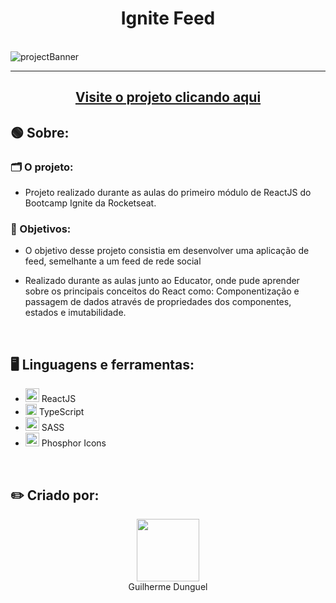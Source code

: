 <h1 align='center'>Ignite Feed</h1>

<br>
<img src="https://i.imgur.com/3V8LyN2.jpg" alt='projectBanner'>
<hr>
<h2 align='center'><a href="https://ignite-feed-mocha.vercel.app">Visite o projeto clicando aqui</a></h2>
<h2>🟢 Sobre:</h2>
  <h3>🗂️ O projeto:</h3>
    <ul>
      <li><p>Projeto realizado durante as aulas do primeiro módulo de ReactJS do Bootcamp Ignite da Rocketseat.</p></li>
    </ul>
  <h3>📌 Objetivos:</h3>
  <ul>
    <li><p>O objetivo desse projeto consistia em desenvolver uma aplicação de feed, semelhante a um feed de rede social</p></li>
    <li><p>Realizado durante as aulas junto ao Educator, onde pude aprender sobre os principais conceitos do React como: Componentização e passagem de dados através de propriedades dos componentes, estados e imutabilidade.</p></li>
  </ul>
  <br>
<h2>🖥️ Linguagens e ferramentas:</h2>
<ul>
   <li><img src="https://upload.wikimedia.org/wikipedia/commons/thumb/a/a7/React-icon.svg/2300px-React-icon.svg.png" width=22px> ReactJS</li>
  <li><img src="https://upload.wikimedia.org/wikipedia/commons/thumb/4/4c/Typescript_logo_2020.svg/1200px-Typescript_logo_2020.svg.png" width=18px> TypeScript</li>
  <li><img src="https://upload.wikimedia.org/wikipedia/commons/thumb/9/96/Sass_Logo_Color.svg/2560px-Sass_Logo_Color.svg.png" width=22px> SASS</li>
  <li><img src="https://phosphoricons.com/favicon-512.png" width=22px> Phosphor Icons</li>
</ul>
</ul>
<br>
<h2>✏️ Criado por:</h2>
<div align='center'>
  <img src="https://avatars.githubusercontent.com/u/89926690?v=4" width="100px">
  <br>
  <a align='center' src="https://github.com/GuilhermeDunguel">Guilherme Dunguel</a>
</div>

